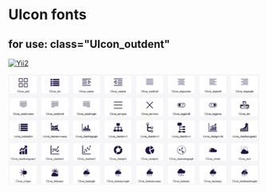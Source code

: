 # UIcon fonts
## for use: class="UIcon_outdent"

[![Yii2](https://img.shields.io/badge/Powered_by-sNs_Corporation-green.svg?style=flat)](https://github.com/Taqsir/)

![screenshot](demo.png "UIcon fonts")
